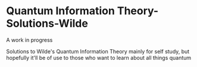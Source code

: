 # Quantum Information Theory-Solutions-Wilde
A work in progress 

Solutions to Wilde's Quantum Information Theory mainly for self study, but hopefully it'll be of use to those who want to learn about all things quantum
